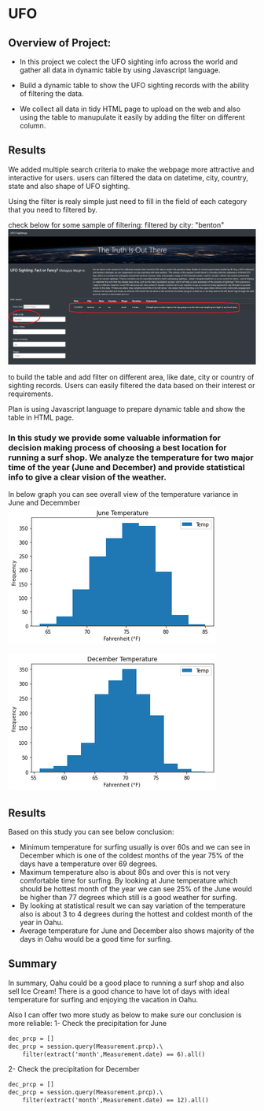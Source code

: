 # UFO

## Overview of Project:
- In this project we colect the UFO sighting info across the world and gather all data in dynamic table by using Javascript language.

- Build a dynamic table to show the UFO sighting records with the ability of filtering the data.

- We collect all data in tidy HTML page to upload on the web and also using the table to manupulate it easily by adding the filter on different column.

## Results

We added multiple search criteria to make the webpage more attractive and interactive for users. 
users can filtered the data on datetime, city, country, state and also shape of UFO sighting.

Using the filter is realy simple just need to fill in the field of each category that you need to filtered by. 

check below for some sample of filtering:
filtered by city: "benton"
![filter_city](https://github.com/reza-ya57/UFO/blob/main/static/images/filter_city.png)



to build the table and add filter on different area, like date, city or country of sighting records. 
Users can easily filtered the data based on their interest or requirements.

Plan is using Javascript language to prepare dynamic table and show the table in HTML page.  
###	In this study we provide some valuable information for decision making process of choosing a best location for running a surf shop. We analyze the temperature for two major time of the year (June and December) and provide statistical info to give a clear vision of the weather.

In below graph you can see overall view of the temperature variance in June and Decemmber
![June Temp](https://github.com/reza-ya57/surfs_up/blob/main/Source/jun_temp_graph.png)

![Dec Temp](https://github.com/reza-ya57/surfs_up/blob/main/Source/dec_temp_graph.png)

## Results
Based on this study you can see below conclusion:
-	Minimum temperature for surfing usually is over 60s and we can see in December which is one of the coldest months of the year 75% of the days have a temperature over 69 degrees. 
-	Maximum temperature also is about 80s and over this is not very comfortable time for surfing. By looking at June temperature which should be hottest month of the year we can see 25% of the June would be higher than 77 degrees which still is a good weather for surfing.
-	By looking at statistical result we can say variation of the temperature also is about 3 to 4 degrees during the hottest and coldest month of the year in Oahu.
-	Average temperature for June and December also shows majority of the days in Oahu would be a good time for surfing. 

## Summary
In summary, Oahu could be a good place to running a surf shop and also sell Ice Cream!
There is a good chance to have lot of days with ideal temperature for surfing and enjoying the vacation in Oahu.

Also I can offer two more study as below to make sure our conclusion is more reliable:
1-	Check the precipitation for June
```
dec_prcp = []
dec_prcp = session.query(Measurement.prcp).\
    filter(extract('month',Measurement.date) == 6).all()
```
2-	Check the precipitation for December
```
dec_prcp = []
dec_prcp = session.query(Measurement.prcp).\
    filter(extract('month',Measurement.date) == 12).all()
```
